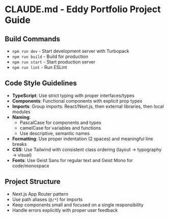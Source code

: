 # CLAUDE.md - Eddy Portfolio Project Guide

## Build Commands
- `npm run dev` - Start development server with Turbopack
- `npm run build` - Build for production
- `npm run start` - Start production server
- `npm run lint` - Run ESLint

## Code Style Guidelines
- **TypeScript**: Use strict typing with proper interfaces/types
- **Components**: Functional components with explicit prop types
- **Imports**: Group imports: React/Next.js, then external libraries, then local modules
- **Naming**: 
  - PascalCase for components and types
  - camelCase for variables and functions
  - Use descriptive, semantic names
- **Formatting**: Use proper indentation (2 spaces) and meaningful line breaks
- **CSS**: Use Tailwind with consistent class ordering (layout → typography → visual)
- **Fonts**: Use Geist Sans for regular text and Geist Mono for code/monospace

## Project Structure
- Next.js App Router pattern
- Use path aliases (`@/*`) for imports
- Keep components small and focused on a single responsibility
- Handle errors explicitly with proper user feedback